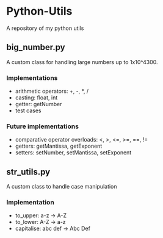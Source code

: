 # Python-Utils
A repository of my python utils

## big_number.py
A custom class for handling large numbers up to 1x10^4300.
### Implementations
- arithmetic operators: +, -, *, /
- casting: float, int
- getter: getNumber
- test cases
### Future implementations
- comparative operator overloads: <, >, <=, >=, ==, !=
- getters: getMantissa, getExponent
- setters: setNumber, setMantissa, setExponent

## str_utils.py
A custom class to handle case manipulation
### Implementation
- to_upper: a-z -> A-Z
- to_lower: A-Z -> a-z
- capitalise: abc def -> Abc Def